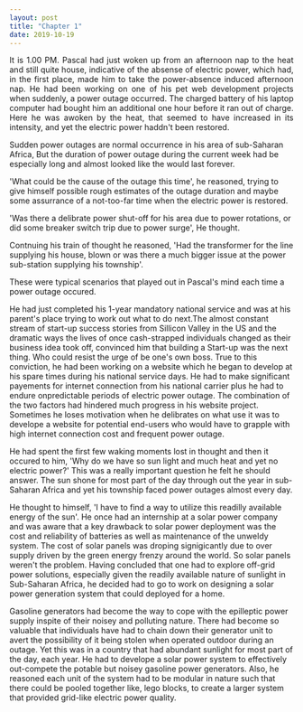 ```yaml
---
layout: post
title: "Chapter 1"
date: 2019-10-19
---
```

<p align="justify"></p>
<p align="justify">
It is 1.00 PM. Pascal had just woken up from an afternoon nap to the heat and still quite house, indicative of the absense 
of electric power, which had, in the first place, made him to take the power-absence induced afternoon nap. He had been 
working on one of his pet web development projects when suddenly, a power outage occurred. The charged battery of his laptop computer had bought him an additional one hour before it ran out of charge. Here he was awoken by the heat, that seemed to have increased in its intensity, and yet the electric power haddn't been restored.

Sudden power outages are normal occurrence in his area of sub-Saharan Africa, But the duration of power outage during the current week had be especially long and almost looked like the would last forever. 

'What could be the cause of the outage this time', he reasoned, trying to give himself possible rough estimates of the outage duration and maybe some assurrance of a not-too-far time when the electric power is restored. 

'Was there a delibrate power shut-off for his area due to power rotations, or did some breaker switch trip due to power surge', He thought. 

Contnuing his train of thought he reasoned, 'Had the transformer for the line supplying his house, blown or was there a much bigger issue at the power sub-station supplying his township'. 

These were typical scenarios that played out in Pascal's mind each time a power outage occured. 

He had just completed his 1-year mandatory national service and was at his parent's place trying to work out what to do next.The almost constant stream of start-up success stories from Sillicon Valley in the US and the dramatic ways the lives of once cash-strapped individuals changed as their business idea took off, convinced him that building a Start-up was the next thing. Who could resist the urge of be one's own boss. True to this conviction, he had been working on a website which he began to develop at his spare times during his national service days. He had to make significant payements for internet connection from his national carrier plus he had to endure onpredictable periods of electric power outage. The combination of the two factors had hindered much progress in his website  project. Sometimes he loses motivation when he delibrates on what use it was to develope a website for potential end-users who would have to grapple with high internet connection cost and frequent power  outage.

He had spent the first few waking moments lost in thought and then it occured to him, 'Why do we have so sun  light and much heat and yet no electric power?' This was a really important question he felt he should answer. The sun shone for most part of the day through out the year in sub-Saharan Africa and yet his township faced power outages almost every day. 

He thought to himself, 'I have to find a way to utilize this readilly available energy of the sun'. He once had an internship at a solar power company and was aware that a key drawback to solar power deployment was the cost and reliability of batteries as well as maintenance of the unweldy system. The cost of solar panels was droping signigicantly due to over supply driven by the green energy frenzy around the world. So solar panels weren't the problem. Having concluded that one had to explore off-grid power solutions, especially given the readily available nature of sunlight in Sub-Saharan Africa, he decided had to go to work on designing a solar power generation system that  could deployed for a home. 

Gasoline generators had become the way to cope with the epilleptic power supply inspite of their noisey and polluting nature. There had become so valuable that individuals have had to chain down their generator unit to avert the possibility of it being stolen when operated outdoor during an outage. Yet this was in a country that had abundant sunlight for most part of the day, each year. He had to develope a solar power system to effectively out-compete the potable but noisey gasoline power generators. Also, he reasoned each unit of the system had to be modular in nature such that there could be pooled together like, lego blocks, to create a larger system that provided grid-like electric power quality.
</p>
